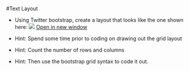 #Text Layout
* Using Twitter bootstrap, create a layout that looks like the one shown here: <img src="http://cl.circletr.ee/1Z0B2h1y2M3I/Image%202016-07-02%20at%208.58.03%20AM.png"/>
<a href="http://cl.circletr.ee/1Z0B2h1y2M3I/Image%202016-07-02%20at%208.58.03%20AM.png" target="_blank" >Open in new window</a>

* Hint: Spend some time prior to coding on drawing out the grid layout

* Hint: Count the number of rows and columns

* Hint: Then use the bootstrap grid syntax to code it out.
